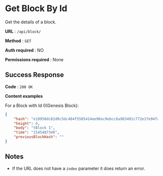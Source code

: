 # Get Block By Id

Get the details of a block.

**URL** : `/api/block/`

**Method** : `GET`

**Auth required** : NO

**Permissions required** : None

## Success Response

**Code** : `200 OK`

**Content examples**

For a Block with Id 0(Genesis Block):

```json
{
    "hash": "e10956dc82d0c5dc484f5585414ee96ec9ebcc6a983491c772e1fe94faba5321",
    "height": 0,
    "body": "tBlock 1",
    "time": "1545487348",
    "previousBlockHash": ""
}
```

## Notes

* If the URL does not have a `index` parameter it does return an error.
